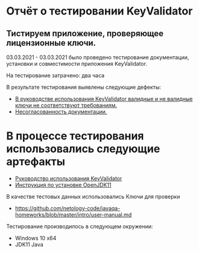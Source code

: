 # Отчёт о тестировании KeyValidator

## Тистируем приложение, проверяющее лицензионные ключи.

03.03.2021 - 03.03.2021 было проведено тестирование документации, установки и совместимости приложения KeyValidator.

На тестирование затрачено: два часа


В результате тестирования выявлены следующие дефекты:
* [В руководстве использования KeyValidator валидные и не валидные ключи не соответствуют требованиям.](https://github.com/Guliaiev/javadz1.1/issues/2)
* [Несогласованность документации.](https://github.com/Guliaiev/javadz1.1/issues/1)

# В процессе тестирования использовались следующие артефакты
* [Руководство использования KeyValidator](https://github.com/netology-code/javaqa-homeworks/blob/master/intro/user-manual.md)
* [Инструкция по установке OpenJDK11](https://github.com/netology-code/javaqa-homeworks/blob/master/intro/openjdk11-manual.md)



В качестве тестовых данных использовались Ключи для проверки  
* https://github.com/netology-code/javaqa-homeworks/blob/master/intro/user-manual.md


Тестирование производилось в следующем окружении:
* Windows 10 x64
* JDK11  Java
